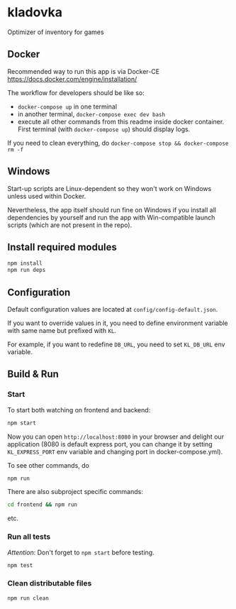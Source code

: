 # kladovka

Optimizer of inventory for games

## Docker

Recommended way to run this app is via Docker-CE
https://docs.docker.com/engine/installation/

The workflow for developers should be like so:

- `docker-compose up` in one terminal
- in another terminal, `docker-compose exec dev bash`
- execute all other commands from this readme inside docker container. First terminal (with `docker-compose up`) should display logs.

If you need to clean everything, do `docker-compose stop && docker-compose rm -f`

## Windows

Start-up scripts are Linux-dependent so they won't work on Windows unless used within Docker.

Nevertheless, the app itself should run fine on Windows if you install all dependencies by yourself and run the app with Win-compatible launch scripts (which are not present in the repo).

## Install required modules

```bat
npm install
npm run deps
```

## Configuration

Default configuration values are located at `config/config-default.json`.

If you want to override values in it, you need to define environment variable
with same name but prefixed with `KL`.

For example, if you want to redefine `DB_URL`, you need to set `KL_DB_URL` env
variable.

## Build & Run

### Start

To start both watching on frontend and backend:

```bat
npm start
```

Now you can open `http://localhost:8080` in your browser and delight our
application (8080 is default express port, you can change it by setting
`KL_EXPRESS_PORT` env variable and changing port in docker-compose.yml).

To see other commands, do

```bat
npm run
```

There are also subproject specific commands:

```bat
cd frontend && npm run
```

etc.

### Run all tests

*Attention*: Don't forget to `npm start` before testing.

```bat
npm test
```

### Clean distributable files

```bat
npm run clean
```
